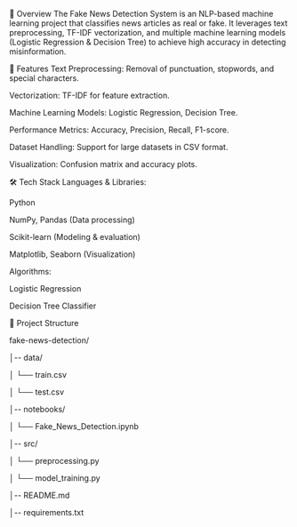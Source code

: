 📌 Overview
The Fake News Detection System is an NLP-based machine learning project that classifies news articles as real or fake.
It leverages text preprocessing, TF-IDF vectorization, and multiple machine learning models (Logistic Regression & Decision Tree) to achieve high accuracy in detecting misinformation.

🚀 Features
Text Preprocessing: Removal of punctuation, stopwords, and special characters.

Vectorization: TF-IDF for feature extraction.

Machine Learning Models: Logistic Regression, Decision Tree.

Performance Metrics: Accuracy, Precision, Recall, F1-score.

Dataset Handling: Support for large datasets in CSV format.

Visualization: Confusion matrix and accuracy plots.

🛠 Tech Stack
Languages & Libraries:

Python

NumPy, Pandas (Data processing)

Scikit-learn (Modeling & evaluation)

Matplotlib, Seaborn (Visualization)

Algorithms:

Logistic Regression

Decision Tree Classifier

📂 Project Structure

fake-news-detection/

│-- data/

│   └── train.csv

│   └── test.csv

│-- notebooks/

│   └── Fake_News_Detection.ipynb

│-- src/

│   └── preprocessing.py

│   └── model_training.py

│-- README.md

│-- requirements.txt

